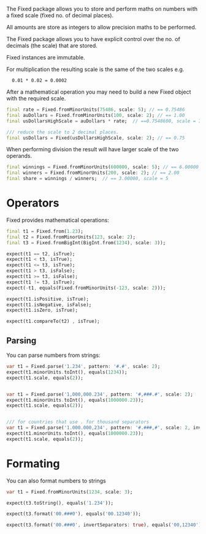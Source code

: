 The Fixed package allows you to store and perform maths on numbers
with a fixed scale (fixed no. of decimal places).

All amounts are store as integers to allow precision maths to be performed.

The Fixed package allows you to have explicit control over the no. of decimals (the scale) that are stored.

Fixed instances are immutable.

For multiplication the resulting scale is the same of the two scales
e.g.
```
  0.01 * 0.02 = 0.0002
```

After a mathematical operation you may need to build a new Fixed object with the required scale.

```dart
final rate = Fixed.fromMinorUnits(75486, scale: 5); // == 0.75486
final auDollars = Fixed.fromMinorUnits(100, scale: 2); // == 1.00
final usDollarsHighScale = auDollars * rate;  // ==0.7548600, scale = 7

/// reduce the scale to 2 decimal places.
final usDollars = Fixed(usDollarsHighScale, scale: 2); // == 0.75
```

When performing division the result will have larger scale of the
two operands.

```dart
final winnings = Fixed.fromMinorUnits(600000, scale: 5); // == 6.00000
final winners = Fixed.fromMinorUnits(200, scale: 2); // == 2.00
final share = winnings / winners;  // == 3.00000, scale = 5

```

# Operators
Fixed provides mathematical operations:

```dart
final t1 = Fixed.from(1.23);
final t2 = Fixed.fromMinorUnits(123, scale: 2);
final t3 = Fixed.fromBigInt(BigInt.from(1234), scale: 3));

expect(t1 == t2, isTrue);
expect(t1 < t3, isTrue);
expect(t1 <= t3, isTrue);
expect(t1 > t3, isFalse);
expect(t1 >= t3, isFalse);
expect(t1 != t3, isTrue);
expect(-t1, equals(Fixed.fromMinorUnits(-123, scale: 2)));

expect(t1.isPositive, isTrue);
expect(t1.isNegative, isFalse);
expect(t1.isZero, isTrue);

expect(t1.compareTo(t2) , isTrue);
```

## Parsing

You can parse numbers from strings:

```dart
var t1 = Fixed.parse('1.234', pattern: '#.#', scale: 2);
expect(t1.minorUnits.toInt(), equals(1234));
expect(t1.scale, equals(2));


var t1 = Fixed.parse('1,000,000.234', pattern: '#,###.#', scale: 2);
expect(t1.minorUnits.toInt(), equals(1000000.23));
expect(t1.scale, equals(2));


/// for countries that use . for thousand separators
var t1 = Fixed.parse('1.000.000,234', pattern: '#.###,#', scale: 2, invertSeparators);
expect(t1.minorUnits.toInt(), equals(1000000.23));
expect(t1.scale, equals(2));
```

# Formating

You can also format numbers to strings
```dart
var t1 = Fixed.fromMinorUnits(1234, scale: 3);

expect(t3.toString(), equals('1.234'));

expect(t3.format('00.###0'), equals('00.12340'));

expect(t3.format('00.###0', invertSeparators: true), equals('00,12340'));

```